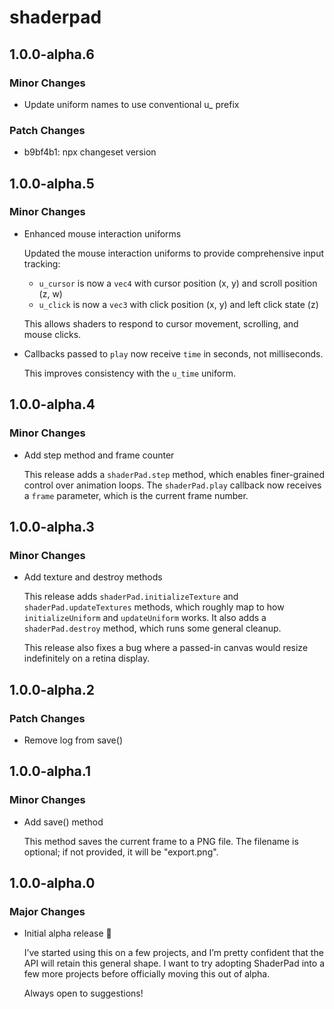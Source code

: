 # shaderpad

## 1.0.0-alpha.6

### Minor Changes

-   Update uniform names to use conventional u\_ prefix

### Patch Changes

-   b9bf4b1: npx changeset version

## 1.0.0-alpha.5

### Minor Changes

-   Enhanced mouse interaction uniforms

    Updated the mouse interaction uniforms to provide comprehensive input tracking:

    -   `u_cursor` is now a `vec4` with cursor position (x, y) and scroll position (z, w)
    -   `u_click` is now a `vec3` with click position (x, y) and left click state (z)

    This allows shaders to respond to cursor movement, scrolling, and mouse clicks.

-   Callbacks passed to `play` now receive `time` in seconds, not milliseconds.

    This improves consistency with the `u_time` uniform.

## 1.0.0-alpha.4

### Minor Changes

-   Add step method and frame counter

    This release adds a `shaderPad.step` method, which enables finer-grained control over animation loops. The `shaderPad.play` callback now receives a `frame` parameter, which is the current frame number.

## 1.0.0-alpha.3

### Minor Changes

-   Add texture and destroy methods

    This release adds `shaderPad.initializeTexture` and `shaderPad.updateTextures` methods, which roughly map to how `initializeUniform` and `updateUniform` works. It also adds a `shaderPad.destroy` method, which runs some general cleanup.

    This release also fixes a bug where a passed-in canvas would resize indefinitely on a retina display.

## 1.0.0-alpha.2

### Patch Changes

-   Remove log from save()

## 1.0.0-alpha.1

### Minor Changes

-   Add save() method

    This method saves the current frame to a PNG file. The filename is optional; if not provided, it will be "export.png".

## 1.0.0-alpha.0

### Major Changes

-   Initial alpha release 🎉

    I’ve started using this on a few projects, and I’m pretty confident that the API will retain this general shape. I want to try adopting ShaderPad into a few more projects before officially moving this out of alpha.

    Always open to suggestions!
